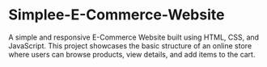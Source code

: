 # Simplee-E-Commerce-Website
A simple and responsive E-Commerce Website built using HTML, CSS, and JavaScript. This project showcases the basic structure of an online store where users can browse products, view details, and add items to the cart.

